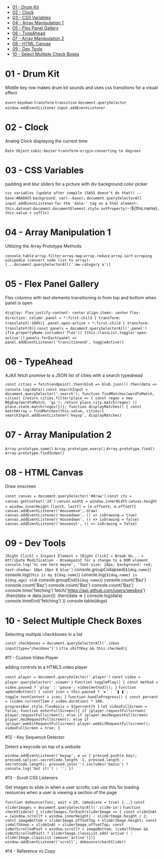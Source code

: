 - [01 - Drum Kit](#01---drum-kit)
- [02 - Clock](#02---clock)
- [03 - CSS Variables](#03---css-variables)
- [04 - Array Manipulation 1](#04---array-manipulation-1)
- [05 - Flex Panel Gallery](#05---flex-panel-gallery)
- [06 - TypeAhead](#06---typeahead)
- [07 - Array Manipulation 2](#07---array-manipulation-2)
- [08 - HTML Canvas](#08---html-canvas)
- [09 - Dev Tools](#09---dev-tools)
- [10 - Select Multiple Check Boxes](#10---select-multiple-check-boxes)

# 01 - Drum Kit

Middle key row makes drum kit sounds and uses css transitions for a visual effect

`event` `keydown` `transform` `transition` `document.querySelector` `window.addEventListener` `input.addEventListener`

# 02 - Clock

Analog Clock displaying the current time

`Date Object` `cubic-bezier` `transform-origin` `converting to degrees`

# 03 - CSS Variables

padding and blur sliders for a picture with div background color picker

`css variables (update after compile (SASS doesn't do that)) --base:#BADA55` `background: var(--base);` `document.querySelectorAll` `input.addEventListener` `for the 'data-' tag on a html element: this.dataset` `document.documentElement.style.setProperty(`--${this.name}`, this.value + suffix)`

# 04 - Array Manipulation 1

Utilizing the Array Prototype Methods

`console.table` `array.filter` `array.map` `array.reduce` `array.sort` `scraping wikipedia (convert node list to array): [...document.querySelectorAll('.mw-category a')]`

# 05 - Flex Panel Gallery

Flex columns with text elements transitioning in from top and bottom when panel is open

`display: flex` `justify-content: center` `align-items: center` `flex-direction: column` `.panel > *:first-child { transform: translateY(-100%)}` `.panel.open-active > *:first-child { transform: translateY(0)}` `const panels = document.querySelectorAll('.panel')` `if(e.propertyName.includes('flex')) {this.classList.toggle('open-active')}` `panels.forEach(panel => panel.addEventListener('transitionend', toggleActive))`

# 06 - TypeAhead

AJAX fetch promise to a JSON list of cities with a search typeahead

`const cities = fetch(endpoint).then(blob => blob.json()).then(data => console.log(data))` `const searchInput = document.querySelector('.search'); function findMatches(wordToMatch, cities) {return cities.filter(place => { const regex = new REgExp(wordtoMatch, 'gi'); return place.city.match(regex) || place.state.match(regex)})}; function displayMatches() { const matchArray = findMatches(this.value, cities)} searchInput.addEventListener('keyup', displayMatches)`

# 07 - Array Manipulation 2

`Array.prototype.some()` `Array.prototype.every()` `Array.prototype.find()` `Array.prototype.findIndex()`

# 08 - HTML Canvas

Draw onscreen

`const canvas = document.querySelector('#draw')` `const ctx = canvas.getContext('2d')` `canvas.width = window.innerWidth` `canvas.height = window.innerHeight` `[lastX, lastY] = [e.offsetX, e.offsetY]` `canvas.addEventListener('mousemove', draw)` `canvas.addEventListener('mousedown', () => isDrawing = true)` `canvas.addEventListener('mousedown', () => isDrawing = false)` `canvas.addEventListener('mouseout', () => isDrawing = false)`

# 09 - Dev Tools

`[Right Click] > Inspect Element > [Right Click] > Break On... > Attribute Modification - Breakpoint for a change to a DOM element`
`console.log('%c see here mayne', 'font-size: 24px; background: red; text-shadow: 10px 10px 0 blue')`
console.groupCollapsed(`${dog.name}`)
console.log(`this is my ${dog.name}`)
console.log(`${dog.name} is ${dog.age} old`)
console.groupEnd(`${dog.name}`)
console.count('Baz')
console.count('Baz')
console.count('Baz')
console.count('Baz')
console.time('fetching')
fetch('https://api.github.com/users/wesbos')
  .then(data => data.json())
  .then(data => {
    console.log(data)
    console.timeEnd('fetching')
  })
console.table(dogs)

# 10 - Select Multiple Check Boxes

Selecting multiple checkboxes in a list

`const checkboxes = document.querySelectorAll('.inbox input[type="checkbox"]')`  `if(e.shiftKey && this.checked){`

#11 - Custom Video Player

adding controls to a HTML5 video player

`const player = document.querySelector('.player')` `const video = player.querySelector('.viewer')` `function togglePlay() { const method = video.paused ? 'play' : 'pause'; video[method](); }` `function updateButton() { const icon = this.paused ? '►' : '❚ ❚'; toggle.textContent = icon; }` `function handleProgress() { const percent = (video.currentTime / video.duration) * 100; progressBar.style.flexBasis = ${percent}% }` `let videoFullScreen = false; function enterFullScreen(){ if (player.requestFullscreen) player.requestFullscreen(); else if (player.mozRequestFullScreen) player.mozRequestFullScreen(); else if (player.webkitRequestFullscreen) player.webkitRequestFullscreen(); videoFullScreen = true; }`

#12 - Key Sequence Detector

Detect a keycode on top of a website

`window.addEventListener('keyup', e => { pressed.push(e.key); pressed.splice(-secretCode.length -1, pressed.length - secretCode.length); pressed.join('').includes('bazco') ? console.log('Got it!') : ''; })`

#13 - Scroll CSS Listeners

Get images to slide in when a user scrolls; can use this for loading resources when a user is viewing a section of the page

`function debounce(func, wait = 20, immediate = true) {...}` `const sliderImages = document.querySelectorAll('.slide-in')` `function checkSlide(e) { sliderImages.forEach(sliderImage => { const slideInAt = (window.scrollY + window.innerHeight) - sliderImage.height / 2; const imageBottom = sliderImage.offsetTop + sliderImage.height; const isHalfShown = slideInAt > sliderImage.offsetTop; const isNotScrolledPast = window.scrollY < imageBottom; (isHalfShown && isNotScrolledPast) ? sliderImage.classList.add('active') : sliderImage.classList.remove('active')})}` `window.addEventListener('scroll', debounce(checkSlide))`

#14 - Reference vs Copy

